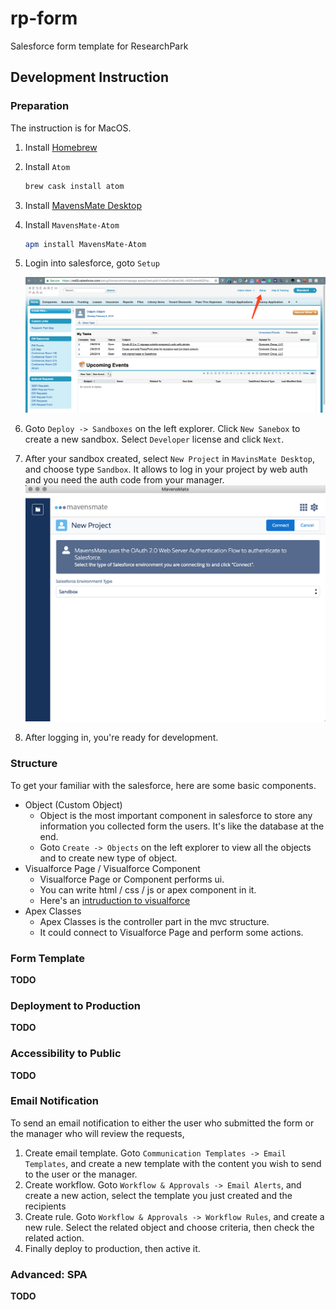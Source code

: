 # rp-form
Salesforce form template for ResearchPark

## Development Instruction

### Preparation

The instruction is for MacOS.

1. Install [Homebrew](https://brew.sh/)
2. Install `Atom`

    ```bash
    brew cask install atom
    ```
3. Install [MavensMate Desktop](https://github.com/joeferraro/MavensMate-Desktop/releases)
4. Install `MavensMate-Atom`

    ```bash
    apm install MavensMate-Atom
    ```
5. Login into salesforce, goto `Setup`
	
	![](im/1.png)
6. Goto `Deploy -> Sandboxes` on the left explorer. Click `New Sanebox` to create a new sandbox. Select `Developer` license and click `Next`.
7. After your sandbox created, select `New Project` in `MavinsMate Desktop`, and choose type `Sandbox`. It allows to log in your project by web auth and you need the auth code from your manager.
	![](im/2.png)
8. After logging in, you're ready for development.

### Structure

To get your familiar with the salesforce, here are some basic components.

- Object (Custom Object)
	+ Object is the most important component in salesforce to store any information you collected form the users. It's like the database at the end.
	+ Goto `Create -> Objects` on the left explorer to view all the objects and to create new type of object.
- Visualforce Page / Visualforce Component
	+ Visualforce Page or Component performs ui.
	+ You can write html / css / js or apex component in it.
	+ Here's an [intruduction to visualforce](https://developer.salesforce.com/page/An_Introduction_to_Visualforce)
- Apex Classes
	+ Apex Classes is the controller part in the mvc structure.
	+ It could connect to Visualforce Page and perform some actions.

### Form Template

**TODO**

### Deployment to Production

**TODO**

### Accessibility to Public

**TODO**

### Email Notification

To send an email notification to either the user who submitted the form or the manager who will review the requests,

1. Create email template. Goto `Communication Templates -> Email Templates`, and create a new template with the content you wish to send to the user or the manager.
2. Create workflow. Goto `Workflow & Approvals -> Email Alerts`, and create a new action, select the template you just created and the recipients
3. Create rule. Goto `Workflow & Approvals -> Workflow Rules`, and create a new rule. Select the related object and choose criteria, then check the related action.
4. Finally deploy to production, then active it.

### Advanced: SPA

**TODO**
